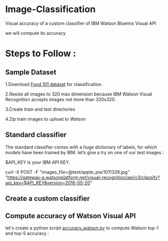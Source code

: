# Image-Classification
Visual accuracy of a custom classifier of IBM Watson Bluemix Visual API


we will compute its accuracy

# Steps to Follow :
## Sample Dataset
   1.Download [Food 101 dataset](https://www.vision.ee.ethz.ch/datasets_extra/food-101/) for classification.
   
   2.Resize all images to 320 max dimension because IBM Watson Visual Recognition accepts images not more than 320x320.
   
   3.Create train and test directories
   
   4.Zip train images to upload to Watson
   
## Standard classifier
The standard classifier comes with a huge dictionary of labels, for which models have been trained by IBM. let’s give a try on one of our test images :

$API_KEY is your IBM API KEY.

curl -X POST -F "images_file=@test/apple_pie/1011328.jpg" "https://gateway-a.watsonplatform.net/visual-recognition/api/v3/classify?api_key=$API_KEY&version=2016-05-20"
   
## Create a custom classifier


## Compute accuracy of Watson Visual API

let's create a python script [accuracy_watson.py]() to compute Watson top-1 and top-5 accuracy :
